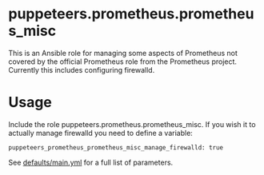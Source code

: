 # puppeteers.prometheus.prometheus_misc

This is an Ansible role for managing some aspects of Prometheus not covered by
the official Prometheus role from the Prometheus project. Currently this
includes configuring firewalld.

# Usage

Include the role puppeteers.prometheus.prometheus_misc. If you wish it to
actually manage firewalld you need to define a variable:

    puppeteers_prometheus_prometheus_misc_manage_firewalld: true

See [defaults/main.yml](defaults/main.yml) for a full list of parameters.
